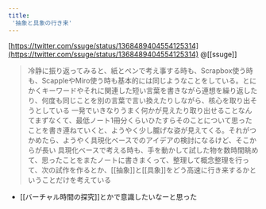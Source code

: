 ```yaml
---
title:
 '抽象と具象の行き来'
---
```


[https://twitter.com/ssuge/status/1368489404554125314](https://twitter.com/ssuge/status/1368489404554125314) @[[ssuge]]
> 冷静に振り返ってみると、紙とペンで考え事する時も、Scrapbox使う時も、ScappleやMiro使う時も基本的には同じようなことをしている。とにかくキーワードやそれに関連した短い言葉を書きながら連想を繰り返したり、何度も同じことを別の言葉で言い換えたりしながら、核心を取り出そうとしている
>  一発でいきなりうまく何かが見えたり取り出せることなんてまずなくて、最低ノート1冊分くらいひたすらそのことについて思ったことを書き連ねていくと、ようやく少し朧げな姿が見えてくる。それがつかめたら、ようやく具現化ベースでのアイデアの検討になるけど、そこからが長い
>  具現化ベースで考える時も、手を動かして試した物を数時間眺めて、思ったことをまたノートに書きまくって、整理して概念整理を行って、次の試作を作るとか、[[抽象]]と[[具象]]をどう高速に行き来するかということだけを考えている

- [[バーチャル時間の探究]]とかで意識したいなーと思った
